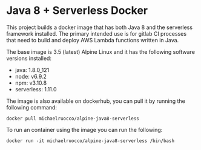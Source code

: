 # Java 8 + Serverless Docker

This project builds a docker image that has both Java 8 and the serverless
framework installed. The primary intended use is for gitlab CI processes that
need to build and deploy AWS Lambda functions written in Java.

The base image is 3.5 (latest) Alpine Linux and it has the following software
versions installed:

* java: 1.8.0_121
* node: v6.9.2
* npm: v3.10.8
* serverless: 1.11.0

The image is also available on dockerhub, you can pull it by running the
following command:

```
docker pull michaelruocco/alpine-java8-serverless
```

To run an container using the image you can run the following:

```
docker run -it michaelruocco/alpine-java8-serverless /bin/bash
```
